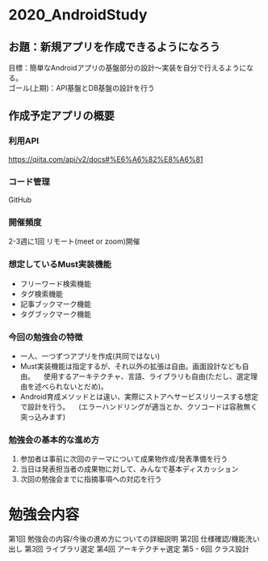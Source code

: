 # 2020_AndroidStudy

## お題：新規アプリを作成できるようになろう
目標：簡単なAndroidアプリの基盤部分の設計〜実装を自分で行えるようになる。  
ゴール(上期)：API基盤とDB基盤の設計を行う

## 作成予定アプリの概要
### 利用API
https://qiita.com/api/v2/docs#%E6%A6%82%E8%A6%81

### コード管理
GitHub

### 開催頻度
2-3週に1回
リモート(meet or zoom)開催

### 想定しているMust実装機能
* フリーワード検索機能
* タグ検索機能
* 記事ブックマーク機能
* タグブックマーク機能

### 今回の勉強会の特徴
* 一人、一つずつアプリを作成(共同ではない)
* Must実装機能は指定するが、それ以外の拡張は自由。画面設計なども自由。
　使用するアーキテクチャ、言語、ライブラリも自由(ただし、選定理由を述べられないとだめ)。
* Android育成メソッドとは違い、実際にストアへサービスリリースする想定で設計を行う。
　(エラーハンドリングが適当とか、クソコードは容赦無く突っ込みます)
### 勉強会の基本的な進め方
1. 参加者は事前に次回のテーマについて成果物作成/発表準備を行う
2. 当日は発表担当者の成果物に対して、みんなで基本ディスカッション
3. 次回の勉強会までに指摘事項への対応を行う

# 勉強会内容
第1回 勉強会の内容/今後の進め方についての詳細説明
第2回 仕様確認/機能洗い出し
第3回 ライブラリ選定
第4回 アーキテクチャ選定
第5 - 6回 クラス設計
